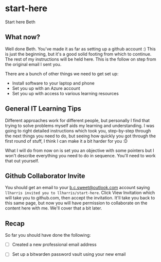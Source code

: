 # start-here
Start here Beth

## What now?

Well done Beth. You've made it as far as setting up a github account :) This is just the beginning, but it's a good solid footing from which to continue. The rest of my instructions will be held here. This is the follow on step from the original email I sent you.

There are a bunch of other things we need to get set up:

* Install software to your laptop and phone
* Set you up with an Azure account
* Set you up with access to various learning resources

## General IT Learning Tips

Different approaches work for different people, but personally I find that trying to solve problems myself aids my learning and understanding. I was going to right detailed instructions which took you, step-by-step through the next things you need to do, but seeing how quickly you got through the first round of stuff, I think I can make it a bit harder for you :D

What I will do from now on is set you an objective with some pointers but I won't describe everything you need to do in sequence. You'll need to work that out yourself.

## Github Collaborator Invite

You should get an email to your b.c.sweet@outlook.com account saying `llharris invited you to llharris/start-here`. Click View Invitation which will take you to github.com, then accept the invitation. It'll take you back to this same page, but now you will have permission to collaborate on the content here with me. We'll cover that a bit later.

## Recap

So far you should have done the following:

- [ ] Created a new professional email address
- [ ] Set up a bitwarden password vault using your new email


